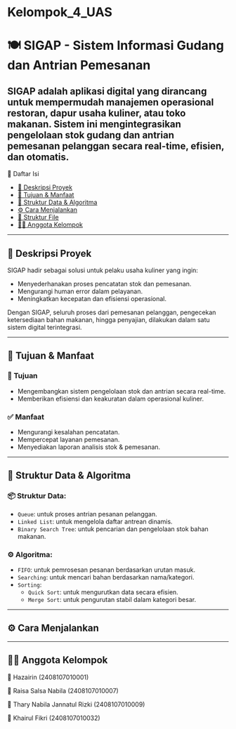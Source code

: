 # Kelompok_4_UAS

# 🍽️ SIGAP - Sistem Informasi Gudang dan Antrian Pemesanan
SIGAP adalah aplikasi digital yang dirancang untuk mempermudah manajemen operasional restoran, dapur usaha kuliner, atau toko makanan. Sistem ini mengintegrasikan pengelolaan **stok gudang** dan **antrian pemesanan pelanggan** secara **real-time**, **efisien**, dan **otomatis**.
---

📌 Daftar Isi
- [📖 Deskripsi Proyek](#-deskripsi-proyek)
- [🎯 Tujuan & Manfaat](#-tujuan--manfaat)
- [🧠 Struktur Data & Algoritma](#-struktur-data--algoritma)
- [⚙️ Cara Menjalankan](#️-cara-menjalankan)
- [📂 Struktur File](#-struktur-file)
- [👨‍💻 Anggota Kelompok](#-anggota-kelompok)

---

## 📖 Deskripsi Proyek

SIGAP hadir sebagai solusi untuk pelaku usaha kuliner yang ingin:
- Menyederhanakan proses pencatatan stok dan pemesanan.
- Mengurangi human error dalam pelayanan.
- Meningkatkan kecepatan dan efisiensi operasional.

Dengan SIGAP, seluruh proses dari pemesanan pelanggan, pengecekan ketersediaan bahan makanan, hingga penyajian, dilakukan dalam satu sistem digital terintegrasi.

---

## 🎯 Tujuan & Manfaat

### 🎯 Tujuan
- Mengembangkan sistem pengelolaan stok dan antrian secara real-time.
- Memberikan efisiensi dan keakuratan dalam operasional kuliner.

### ✅ Manfaat
- Mengurangi kesalahan pencatatan.
- Mempercepat layanan pemesanan.
- Menyediakan laporan analisis stok & pemesanan.

---

## 🧠 Struktur Data & Algoritma

### 📦 Struktur Data:
- `Queue`: untuk proses antrian pesanan pelanggan.
- `Linked List`: untuk mengelola daftar antrean dinamis.
- `Binary Search Tree`: untuk pencarian dan pengelolaan stok bahan makanan.

### ⚙️ Algoritma:
- `FIFO`: untuk pemrosesan pesanan berdasarkan urutan masuk.
- `Searching`: untuk mencari bahan berdasarkan nama/kategori.
- `Sorting`:
  - `Quick Sort`: untuk mengurutkan data secara efisien.
  - `Merge Sort`: untuk pengurutan stabil dalam kategori besar.

---

## ⚙️ Cara Menjalankan

---

## 👨‍💻 Anggota Kelompok

👤 Hazairin (2408107010001)

👤 Raisa Salsa Nabila (2408107010007)

👤 Thary Nabila Jannatul Rizki (2408107010009)

👤 Khairul Fikri (2408107010032)
